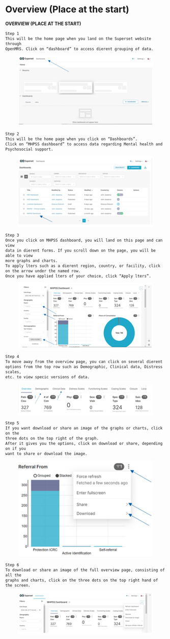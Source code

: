 # Overview (Place at the start)

&#x20;**OVERVIEW (PLACE AT THE START)**

```
Step 1
This will be the home page when you land on the Superset website through
OpenMRS. Click on “dashboard” to access dierent grouping of data.
```

<figure><img src="../../../.gitbook/assets/image (143).png" alt=""><figcaption></figcaption></figure>

```
Step 2
This will be the home page when you click on “Dashboards”.
Click on “MHPSS dashboard” to access data regarding Mental health and
Psychosocial support.
```

<figure><img src="../../../.gitbook/assets/image (144).png" alt=""><figcaption></figcaption></figure>

```
Step 3
Once you click on MHPSS dashboard, you will land on this page and can view
data in dierent forms. If you scroll down on the page, you will be able to view
more graphs and charts.
To apply lters such as a dierent region, country, or facility, click
on the arrow under the named row.
Once you have applied lters of your choice, click “Apply lters”.
```

<figure><img src="../../../.gitbook/assets/image (147).png" alt=""><figcaption></figcaption></figure>

```
Step 4
To move away from the overview page, you can click on several dierent
options from the top row such as Demographic, Clinical data, Distress scales,
etc. to view specic versions of data.
```

<figure><img src="../../../.gitbook/assets/image (148).png" alt=""><figcaption></figcaption></figure>

```
Step 5
If you want download or share an image of the graphs or charts, click on the
three dots on the top right of the graph.
After it gives you the options, click on download or share, depending on if you
want to share or download the image.
```

<figure><img src="../../../.gitbook/assets/image (149).png" alt=""><figcaption></figcaption></figure>

```
Step 6
To download or share an image of the full overview page, consisting of all the
graphs and charts, click on the three dots on the top right hand of the screen.
```

<figure><img src="../../../.gitbook/assets/image (150).png" alt=""><figcaption></figcaption></figure>

